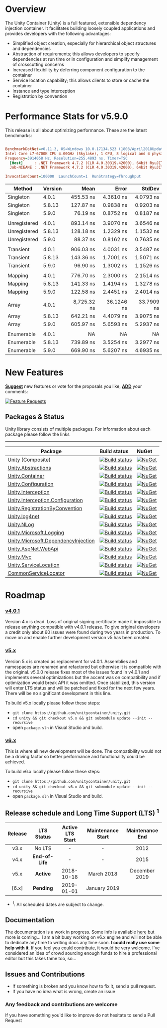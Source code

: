 # Overview

The Unity Container (Unity) is a full featured, extensible dependency injection container. It facilitates building loosely coupled applications and provides developers with the following advantages:

* Simplified object creation, especially for hierarchical object structures and dependencies
* Abstraction of requirements; this allows developers to specify dependencies at run time or in configuration and simplify management of crosscutting concerns
* Increased flexibility by deferring component configuration to the container
* Service location capability; this allows clients to store or cache the container
* Instance and type interception
* Registration by convention

# Performance Stats for v5.9.0

This release is all about optimizing performance.  These are the latest benchmarks:

``` ini

BenchmarkDotNet=v0.11.3, OS=Windows 10.0.17134.523 (1803/April2018Update/Redstone4)
Intel Core i7-6700K CPU 4.00GHz (Skylake), 1 CPU, 8 logical and 4 physical cores
Frequency=3914058 Hz, Resolution=255.4893 ns, Timer=TSC
  [Host]     : .NET Framework 4.7.2 (CLR 4.0.30319.42000), 64bit RyuJIT-v4.7.3260.0
  Job-NIEANE : .NET Framework 4.7.2 (CLR 4.0.30319.42000), 64bit RyuJIT-v4.7.3260.0

InvocationCount=100000  LaunchCount=1  RunStrategy=Throughput  

```
|       Method | Version |        Mean |      Error |     StdDev |
|------------- |-------- |------------:|-----------:|-----------:|
|    Singleton | 4.0.1   |   455.53 ns |  4.3610 ns |  4.0793 ns |
|    Singleton | 5.8.13  |   127.87 ns |  0.9838 ns |  0.9203 ns |
|    Singleton | 5.9.0   |    76.19 ns |  0.8752 ns |  0.8187 ns |
|              |         |             |            |            |
| Unregistered | 4.0.1   |   893.14 ns |  3.9070 ns |  3.6546 ns |
| Unregistered | 5.8.13  |   128.18 ns |  1.2329 ns |  1.1532 ns |
| Unregistered | 5.9.0   |    88.37 ns |  0.8162 ns |  0.7635 ns |
|              |         |             |            |            |
|    Transient | 4.0.1   |   906.03 ns |  4.0031 ns |  3.5487 ns |
|    Transient | 5.8.13  |   143.36 ns |  1.7001 ns |  1.5071 ns |
|    Transient | 5.9.0   |    96.90 ns |  1.3002 ns |  1.1526 ns |
|              |         |             |            |            |
|      Mapping | 4.0.1   |   776.70 ns |  2.3000 ns |  2.1514 ns |
|      Mapping | 5.8.13  |   141.33 ns |  1.4194 ns |  1.3278 ns |
|      Mapping | 5.9.0   |   122.58 ns |  2.4451 ns |  2.4014 ns |
|              |         |             |            |            |
|        Array | 4.0.1   | 8,725.32 ns | 36.1246 ns | 33.7909 ns |
|        Array | 5.8.13  |   642.21 ns |  4.4079 ns |  3.9075 ns |
|        Array | 5.9.0   |   605.97 ns |  5.6593 ns |  5.2937 ns |
|              |         |             |            |            |
|   Enumerable | 4.0.1   |          NA |         NA |         NA |
|   Enumerable | 5.8.13  |   739.89 ns |  3.5254 ns |  3.2977 ns |
|   Enumerable | 5.9.0   |   669.90 ns |  5.6207 ns |  4.6935 ns |




# New Features
[**Suggest**](https://feathub.com/unitycontainer/unity/features/new) new features or vote for the proposals you like, [**ADD**](https://feathub.com/unitycontainer/unity/features/new) your comments:

[![Feature Requests](http://feathub.com/unitycontainer/unity?format=svg)](http://feathub.com/unitycontainer/unity)


## Packages & Status
Unity library consists of multiple packages. For information about each package please follow the links

---
Package  | Build status | NuGet 
-------- | :------------ | :------------ 
Unity (Composite)    | [![Build status](https://ci.appveyor.com/api/projects/status/nv00dk4lax6oqd00/branch/master?svg=true)](https://ci.appveyor.com/project/unitycontainer/unity/branch/master)   | [![NuGet](https://img.shields.io/nuget/v/Unity.svg)](https://www.nuget.org/packages/Unity)
[Unity.Abstractions](https://github.com/unitycontainer/abstractions)  | [![Build status](https://ci.appveyor.com/api/projects/status/l3bwjwm7q10nrdus/branch/master?svg=true)](https://ci.appveyor.com/project/unitycontainer/abstractions/branch/master) | [![NuGet](https://img.shields.io/nuget/v/Unity.Abstractions.svg)](https://www.nuget.org/packages/Unity.Abstractions) 
[Unity.Container](https://github.com/unitycontainer/container)  | [![Build status](https://ci.appveyor.com/api/projects/status/s7s905q6xd6b2503/branch/master?svg=true)](https://ci.appveyor.com/project/unitycontainer/container/branch/master) | [![NuGet](https://img.shields.io/nuget/v/Unity.Container.svg)](https://www.nuget.org/packages/Unity.Container)
[Unity.Configuration](https://github.com/unitycontainer/configuration)  | [![Build status](https://ci.appveyor.com/api/projects/status/89jo5cuum6839j3b/branch/master?svg=true)](https://ci.appveyor.com/project/unitycontainer/configuration/branch/master) | [![NuGet](https://img.shields.io/nuget/v/Unity.Configuration.svg)](https://www.nuget.org/packages/Unity.Configuration)
[Unity.Interception](https://github.com/unitycontainer/interception)  | [![Build status](https://ci.appveyor.com/api/projects/status/xb5tbuxxqb381kxc/branch/master?svg=true)](https://ci.appveyor.com/project/unitycontainer/interception/branch/master) | [![NuGet](https://img.shields.io/nuget/v/Unity.Interception.svg)](https://www.nuget.org/packages/Unity.Interception)
[Unity.Interception.Configuration](https://github.com/unitycontainer/interception-configuration)  | [![Build status](https://ci.appveyor.com/api/projects/status/wh7x0lml55c483st/branch/master?svg=true)](https://ci.appveyor.com/project/unitycontainer/interception-configuration/branch/master) | [![NuGet](https://img.shields.io/nuget/v/Unity.Interception.Configuration.svg)](https://www.nuget.org/packages/Unity.Interception.Configuration) 
[Unity.RegistrationByConvention](https://github.com/unitycontainer/registration-by-convention)  |  [![Build status](https://ci.appveyor.com/api/projects/status/xv7bkc6v62g4w7n4/branch/master?svg=true)](https://ci.appveyor.com/project/unitycontainer/registration-by-convention/branch/master) | [![NuGet](https://img.shields.io/nuget/v/Unity.RegistrationByConvention.svg)](https://www.nuget.org/packages/Unity.RegistrationByConvention) 
[Unity.log4net](https://github.com/unitycontainer/log4net)  | [![Build status](https://ci.appveyor.com/api/projects/status/3x9gf21l6qqxo9rn/branch/master?svg=true)](https://ci.appveyor.com/project/unitycontainer/log4net/branch/master) | [![NuGet](https://img.shields.io/nuget/v/Unity.log4net.svg)](https://www.nuget.org/packages/Unity.log4net)
[Unity.NLog](https://github.com/unitycontainer/NLog)  | [![Build status](https://ci.appveyor.com/api/projects/status/tr7ykk0g5jgieon2/branch/master?svg=true)](https://ci.appveyor.com/project/unitycontainer/nlog-9y7y3/branch/master) | [![NuGet](https://img.shields.io/nuget/v/Unity.NLog.svg)](https://www.nuget.org/packages/Unity.NLog)
[Unity.Microsoft.Logging](https://github.com/unitycontainer/microsoft-logging)  | [![Build status](https://ci.appveyor.com/api/projects/status/r97hcdjf377ty6kq/branch/master?svg=true)](https://ci.appveyor.com/project/unitycontainer/microsoft-logging/branch/master) |  [![NuGet](https://img.shields.io/nuget/v/Unity.Microsoft.Logging.svg)](https://www.nuget.org/packages/Unity.Microsoft.Logging)
[Unity.Microsoft.DependencyInjection](https://github.com/unitycontainer/microsoft-dependency-injection)  | [![Build status](https://ci.appveyor.com/api/projects/status/sevk2yb2jokf8ltr/branch/master?svg=true)](https://ci.appveyor.com/project/unitycontainer/microsoft-dependency-injection/branch/master) | [![NuGet](https://img.shields.io/nuget/v/Unity.Microsoft.DependencyInjection.svg)](https://www.nuget.org/packages/Unity.Microsoft.DependencyInjection)
[Unity.AspNet.WebApi](https://github.com/unitycontainer/aspnet-webapi)  | [![Build status](https://ci.appveyor.com/api/projects/status/rn0ohbxtv6c0q726/branch/master?svg=true)](https://ci.appveyor.com/project/unitycontainer/aspnet-webapi/branch/master) | [![NuGet](https://img.shields.io/nuget/v/Unity.AspNet.WebApi.svg)](https://www.nuget.org/packages/Unity.AspNet.WebApi)
[Unity.Mvc](https://github.com/unitycontainer/aspnet-mvc)  | [![Build status](https://ci.appveyor.com/api/projects/status/ed670lsbm4sx95f0/branch/master?svg=true)](https://ci.appveyor.com/project/unitycontainer/aspnet-mvc/branch/master) | [![NuGet](https://img.shields.io/nuget/v/Unity.Mvc.svg)](https://www.nuget.org/packages/Unity.Mvc) 
[Unity.ServiceLocation](https://github.com/unitycontainer/service-location)  | [![Build status](https://ci.appveyor.com/api/projects/status/5q5129q417rg7xe2/branch/master?svg=true)](https://ci.appveyor.com/project/unitycontainer/service-location/branch/master) | [![NuGet](https://img.shields.io/nuget/v/Unity.ServiceLocation.svg)](https://www.nuget.org/packages/Unity.ServiceLocation) 
[CommonServiceLocator](https://github.com/unitycontainer/commonservicelocator)  | [![Build status](https://ci.appveyor.com/api/projects/status/dax8w8u3d5c6kv0a/branch/master?svg=true)](https://ci.appveyor.com/project/unitycontainer/commonservicelocator/branch/master) | [![NuGet](https://img.shields.io/nuget/v/commonservicelocator.svg)](https://www.nuget.org/packages/CommonServiceLocator)




# Roadmap

### [v4.0.1](https://github.com/unitycontainer/unity/tree/a370e3cd8c0f9aa5f505e896ef5225f42711d361)

Version 4.x is dead. Loss of original signing certificate made it impossible to release anything compatible with v4.0.1 release. To give original developers a credit only about 60 issues were found during two years in production. To move on and enable further development version v5 has been created.

### [v5.x](https://github.com/unitycontainer/unity/tree/v5.x)

Version 5.x is created as replacement for v4.0.1. Assemblies and namespaces are renamed and refactored but otherwise it is compatible with the original. v5.0.0 release fixes most of the issues found in v4.0.1 and implements several optimizations but the accent was on compatibility and if optimization would break API it was omitted. Once stabilized, this version will enter LTS status and will be patched and fixed for the next few years. There will be no significant development in this line.

To build v5.x locally please follow these steps:
- `git clone https://github.com/unitycontainer/unity.git`
- `cd unity && git checkout v5.x && git submodule update --init --recursive`
- open `package.sln` in Visual Studio and build.



### [v6.x](https://github.com/unitycontainer/unity/tree/v6.x)

This is where all new development will be done. 
The compatibility would not be a driving factor so better performance and functionality could be achieved. 

To build v6.x locally please follow these steps:
- `git clone https://github.com/unitycontainer/unity.git`
- `cd unity && git checkout v6.x && git submodule update --init --recursive`
- open `package.sln` in Visual Studio and build.


## Release schedule and Long Time Support (LTS) <sup>1</sup>

| Release |  LTS Status   | Active LTS Start | Maintenance Start | Maintenance End |
|   :--:  |    :---:      |       :---:      |       :---:       |      :---:      |
|  v3.x   |    No LTS     |         -        |         -         |      2012       |
|  v4.x   |**End-of-Life**|         -        |         -         |      2015       |
|  v5.x   |**Active**     |    2018-10-18    |    March 2018     |  December 2019  |
| [6.x]   |**Pending**    |    2019-01-01    |  January 2019     |                 |

* <sup>1</sup>: All scheduled dates are subject to change.




## Documentation

The documentation is a work in progress. Some info is available [here](https://unitycontainer.github.io) but more is coming...
I am a bit busy working on v6.x engine and will not be able to dedicate any time to writing docs any time soon. **I could really use some help with it**. If you feel you could contribute, it would be very welcome.
I've considered an idea of crowd sourcing enough funds to hire a professional editor but this takes tame too, so...


## Issues and Contributions

- If something is broken and you know how to fix it, send a pull request. 
- If you have no idea what is wrong, create an issue

### Any feedback and contributions are welcome

If you have something you'd like to improve do not hesitate to send a Pull Request

